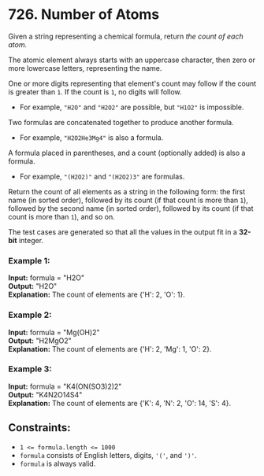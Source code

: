 # 726. Number of Atoms

Given a string   representing a chemical formula, return *the count of each atom.*

The atomic element always starts with an uppercase character, then zero or more lowercase letters, representing the name.

One or more digits representing that element's count may follow if the count is greater than `1`. If the count is `1`, no digits will follow.

- For example, `"H2O"` and `"H2O2"` are possible, but `"H1O2"` is impossible.

Two formulas are concatenated together to produce another formula.

- For example, `"H2O2He3Mg4"` is also a formula.

A formula placed in parentheses, and a count (optionally added) is also a formula.

- For example, `"(H2O2)"` and `"(H2O2)3"` are formulas.

Return the count of all elements as a string in the following form: the first name (in sorted order), followed by its count (if that count is more than `1`), followed by the second name (in sorted order), followed by its count (if that count is more than `1`), and so on.

The test cases are generated so that all the values in the output fit in a **32-bit** integer.

### Example 1:
**Input:** formula = "H2O"  
**Output:** "H2O"  
**Explanation:** The count of elements are {'H': 2, 'O': 1}.

### Example 2:
**Input:** formula = "Mg(OH)2"  
**Output:** "H2MgO2"  
**Explanation:** The count of elements are {'H': 2, 'Mg': 1, 'O': 2}.

### Example 3:
**Input:** formula = "K4(ON(SO3)2)2"  
**Output:** "K4N2O14S4"  
**Explanation:** The count of elements are {'K': 4, 'N': 2, 'O': 14, 'S': 4}.

## Constraints:
- `1 <= formula.length <= 1000`
- `formula` consists of English letters, digits, `'('`, and `')'`.
- `formula` is always valid.